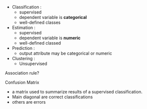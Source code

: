 * Classification :
	* supervised
	* dependent variable is **categorical**
	* well-defined classes
* Estimation : 
	* supervised
	* dependent variable is **numeric**
	* well-defined classed
* Prediction : 
	* output attribute may be categorical or numeric
* Clustering : 
	* Unsupervised

Association rule?

Confusion Matrix
* a matrix used to summarize results of a supervised classification.
* Main diagonal are correct classifications
* others are errors
